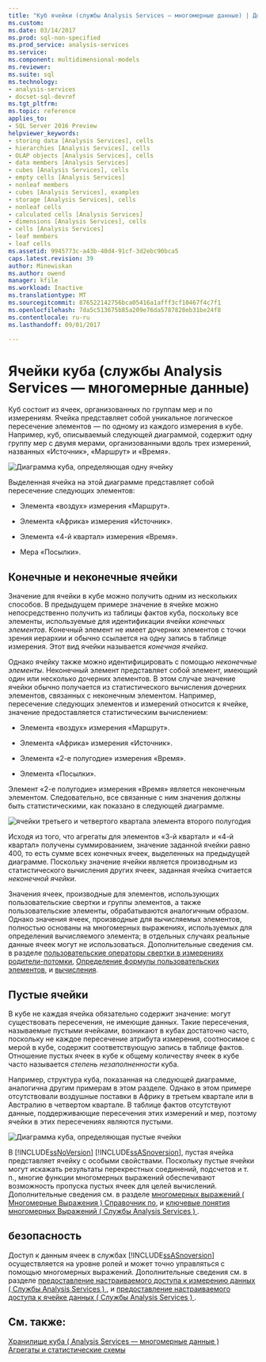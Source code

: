 ```yaml
---
title: "Куб ячейки (службы Analysis Services — многомерные данные) | Документы Microsoft"
ms.custom: 
ms.date: 03/14/2017
ms.prod: sql-non-specified
ms.prod_service: analysis-services
ms.service: 
ms.component: multidimensional-models
ms.reviewer: 
ms.suite: sql
ms.technology:
- analysis-services
- docset-sql-devref
ms.tgt_pltfrm: 
ms.topic: reference
applies_to:
- SQL Server 2016 Preview
helpviewer_keywords:
- storing data [Analysis Services], cells
- hierarchies [Analysis Services], cells
- OLAP objects [Analysis Services], cells
- data members [Analysis Services]
- cubes [Analysis Services], cells
- empty cells [Analysis Services]
- nonleaf members
- cubes [Analysis Services], examples
- storage [Analysis Services], cells
- nonleaf cells
- calculated cells [Analysis Services]
- dimensions [Analysis Services], cells
- cells [Analysis Services]
- leaf members
- leaf cells
ms.assetid: 9945773c-a43b-40d4-91cf-3d2ebc90bca5
caps.latest.revision: 39
author: Minewiskan
ms.author: owend
manager: kfile
ms.workload: Inactive
ms.translationtype: MT
ms.sourcegitcommit: 876522142756bca05416a1afff3cf10467f4c7f1
ms.openlocfilehash: 7da5c513675b85a209e76da5787828eb31be24f8
ms.contentlocale: ru-ru
ms.lasthandoff: 09/01/2017

---
```

# <a name="cube-cells-analysis-services---multidimensional-data"></a>Ячейки куба (службы Analysis Services — многомерные данные)
  Куб состоит из ячеек, организованных по группам мер и по измерениям. Ячейка представляет собой уникальное логическое пересечение элементов — по одному из каждого измерения в кубе. Например, куб, описываемый следующей диаграммой, содержит одну группу мер с двумя мерами, организованными вдоль трех измерений, названных «Источник», «Маршрут» и «Время».  
  
 ![Диаграмма куба, определяющая одну ячейку](../../analysis-services/multidimensional-models-olap-logical-cube-objects/media/as-cubeintro5.gif "Диаграмма куба, определяющая одну ячейку")  
  
 Выделенная ячейка на этой диаграмме представляет собой пересечение следующих элементов:  
  
-   Элемента «воздух» измерения «Маршрут».  
  
-   Элемента «Африка» измерения «Источник».  
  
-   Элемента «4-й квартал» измерения «Время».  
  
-   Мера «Посылки».  
  
## <a name="leaf-and-nonleaf-cells"></a>Конечные и неконечные ячейки  
 Значение для ячейки в кубе можно получить одним из нескольких способов. В предыдущем примере значение в ячейке можно непосредственно получить из таблицы фактов куба, поскольку все элементы, используемые для идентификации ячейки *конечных элементов*. Конечный элемент не имеет дочерних элементов с точки зрения иерархии и обычно ссылается на одну запись в таблице измерения. Этот вид ячейки называется *конечная ячейка*.  
  
 Однако ячейку также можно идентифицировать с помощью *неконечные элементы*. Неконечный элемент представляет собой элемент, имеющий один или несколько дочерних элементов. В этом случае значение ячейки обычно получается из статистического вычисления дочерних элементов, связанных с неконечным элементом. Например, пересечение следующих элементов и измерений относится к ячейке, значение предоставляется статистическим вычислением:  
  
-   Элемента «воздух» измерения «Маршрут».  
  
-   Элемента «Африка» измерения «Источник».  
  
-   Элемента «2-е полугодие» измерения «Время».  
  
-   Элемента «Посылки».  
  
 Элемент «2-е полугодие» измерения «Время» является неконечным элементом. Следовательно, все связанные с ним значения должны быть статистическими, как показано в следующей диаграмме.  
  
 ![ячейки третьего и четвертого квартала элемента второго полугодия](../../analysis-services/multidimensional-models-olap-logical-cube-objects/media/as-cubeintro6.gif "третьего и четвертого квартала ячеек элемента второго полугодия")  
  
 Исходя из того, что агрегаты для элементов «3-й квартал» и «4-й квартал» получены суммированием, значение заданной ячейки равно 400, то есть сумме всех конечных ячеек, выделенных на предыдущей диаграмме. Поскольку значение ячейки является производным из статистического вычисления других ячеек, заданная ячейка считается *неконечной ячейки*.  
  
 Значения ячеек, производные для элементов, использующих пользовательские свертки и группы элементов, а также пользовательские элементы, обрабатываются аналогичным образом. Однако значения ячеек, производные для вычисляемых элементов, полностью основаны на многомерных выражениях, используемых для определения вычисляемого элемента; в отдельных случаях реальные данные ячеек могут не использоваться. Дополнительные сведения см. в разделе [пользовательские операторы свертки в измерениях родители-потомки](../../analysis-services/multidimensional-models/parent-child-dimension-attributes-custom-rollup-operators.md), [Определение формулы пользовательских элементов](../../analysis-services/multidimensional-models/attribute-properties-define-custom-member-formulas.md), и [вычисления](../../analysis-services/multidimensional-models-olap-logical-cube-objects/calculations.md).  
  
## <a name="empty-cells"></a>Пустые ячейки  
 В кубе не каждая ячейка обязательно содержит значение: могут существовать пересечения, не имеющие данных. Такие пересечения, называемые пустыми ячейками, возникают в кубах достаточно часто, поскольку не каждое пересечение атрибута измерения, соотносимое с мерой в кубе, содержит соответствующую запись в таблице фактов. Отношение пустых ячеек в кубе к общему количеству ячеек в кубе часто называется *степень незаполненности* куба.  
  
 Например, структура куба, показанная на следующей диаграмме, аналогична другим примерам в этом разделе. Однако в этом примере отсутствовали воздушные поставки в Африку в третьем квартале или в Австралию в четвертом квартале. В таблице фактов отсутствуют данные, поддерживающие пересечения этих измерений и мер, поэтому ячейки в этих пересечениях являются пустыми.  
  
 ![Диаграмма куба, определяющая пустые ячейки](../../analysis-services/multidimensional-models-olap-logical-cube-objects/media/as-cubeintro7.gif "Диаграмма куба, определяющая пустые ячейки")  
  
 В [!INCLUDE[ssNoVersion](../../includes/ssnoversion-md.md)] [!INCLUDE[ssASnoversion](../../includes/ssasnoversion-md.md)], пустая ячейка представляет ячейку с особыми свойствами. Поскольку пустые ячейки могут искажать результаты перекрестных соединений, подсчетов и т. п., многие функции многомерных выражений обеспечивают возможность пропуска пустых ячеек для целей вычислений. Дополнительные сведения см. в разделе [многомерных выражений &#40; Многомерные Выражения &#41; Справочник по](../../mdx/multidimensional-expressions-mdx-reference.md), и [ключевые понятия многомерных Выражений &#40; Службы Analysis Services &#41; ](../../analysis-services/multidimensional-models/mdx/key-concepts-in-mdx-analysis-services.md).  
  
## <a name="security"></a>безопасность  
 Доступ к данным ячеек в службах [!INCLUDE[ssASnoversion](../../includes/ssasnoversion-md.md)] осуществляется на уровне ролей и может точно управляться с помощью многомерных выражений. Дополнительные сведения см. в разделе [предоставление настраиваемого доступа к измерению данных &#40; Службы Analysis Services &#41; ](../../analysis-services/multidimensional-models/grant-custom-access-to-dimension-data-analysis-services.md), и [предоставление настраиваемого доступа к ячейке данных &#40; Службы Analysis Services &#41; ](../../analysis-services/multidimensional-models/grant-custom-access-to-cell-data-analysis-services.md).  
  
## <a name="see-also"></a>См. также:  
 [Хранилище куба &#40; Analysis Services — многомерные данные &#41;](../../analysis-services/multidimensional-models-olap-logical-cube-objects/cube-storage-analysis-services-multidimensional-data.md)   
 [Агрегаты и статистические схемы](../../analysis-services/multidimensional-models-olap-logical-cube-objects/aggregations-and-aggregation-designs.md)  
  
  

